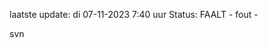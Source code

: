 laatste update: 
di 07-11-2023  7:40   uur 
Status: FAALT - fout - 
<div class="service R">svn</div>